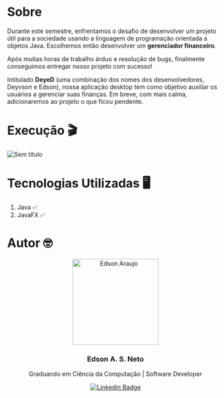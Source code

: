 # Sobre

Durante este semestre, enfrentamos o desafio de desenvolver um projeto útil para a sociedade usando a linguagem de programação orientada a objetos Java. Escolhemos então desenvolver um **gerenciador financeiro**.

Após muitas horas de trabalho árduo e resolução de bugs, finalmente conseguimos entregar nosso projeto com sucesso!

Intitulado **DeyeD** (uma combinação dos nomes dos desenvolvedores, Deyvson e Edson), nossa aplicação desktop tem como objetivo auxiliar os usuários a gerenciar suas finanças. Em breve, com mais calma, adicionaremos ao projeto o que ficou pendente.

# Execução 🎬

![Sem título](https://github.com/edsonaraujoneto/gerenciador-financeiro/assets/137104822/13e898d5-9c7a-403f-8919-b9cbf6e60ad6)

# Tecnologias Utilizadas 🖥

1. Java ✅
2. JavaFX ✅

# Autor 🤓

<p align="center">
  <img width="200px" alt="Edson Araujo" title="Edson Araujo" src="https://avatars.githubusercontent.com/u/137104822?v=4" />

  <h3 align="center">Edson A. S. Neto</h3>

  <p align="center">
    Graduando em Ciência da Computação | Software Developer
  </p>
</p>

<div align="center">

[![Linkedin Badge](https://img.shields.io/badge/-LinkedIn-1f6feb?style=flat-square&logo=Linkedin&logoColor=white&link=https://www.linkedin.com/in/vhmarcal/)](https://www.linkedin.com/in/edsonaraujo2003/)

</div>









   








